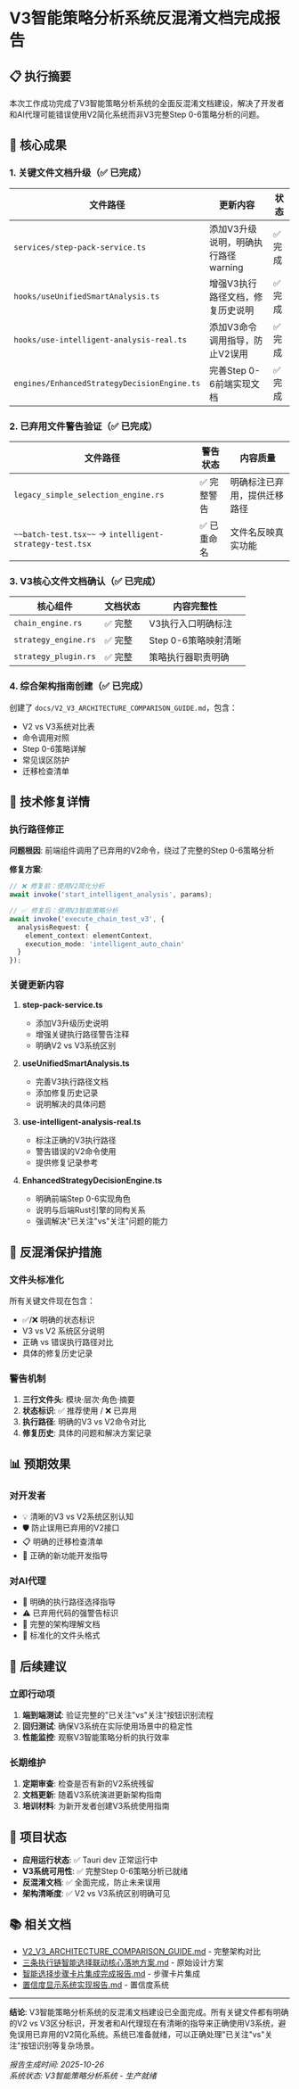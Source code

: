 # V3智能策略分析系统反混淆文档完成报告

## 📋 执行摘要

本次工作成功完成了V3智能策略分析系统的全面反混淆文档建设，解决了开发者和AI代理可能错误使用V2简化系统而非V3完整Step 0-6策略分析的问题。

## 🎯 核心成果

### 1. 关键文件文档升级（✅ 已完成）

| 文件路径 | 更新内容 | 状态 |
|----------|----------|------|
| `services/step-pack-service.ts` | 添加V3升级说明，明确执行路径warning | ✅ 完成 |
| `hooks/useUnifiedSmartAnalysis.ts` | 增强V3执行路径文档，修复历史说明 | ✅ 完成 |
| `hooks/use-intelligent-analysis-real.ts` | 添加V3命令调用指导，防止V2误用 | ✅ 完成 |
| `engines/EnhancedStrategyDecisionEngine.ts` | 完善Step 0-6前端实现文档 | ✅ 完成 |

### 2. 已弃用文件警告验证（✅ 已完成）

| 文件路径 | 警告状态 | 内容质量 |
|----------|----------|----------|
| `legacy_simple_selection_engine.rs` | ✅ 完整警告 | 明确标注已弃用，提供迁移路径 |
| `~~batch-test.tsx~~` → `intelligent-strategy-test.tsx` | ✅ 已重命名 | 文件名反映真实功能 |

### 3. V3核心文件文档确认（✅ 已完成）

| 核心组件 | 文档状态 | 内容完整性 |
|----------|----------|------------|
| `chain_engine.rs` | ✅ 完整 | V3执行入口明确标注 |
| `strategy_engine.rs` | ✅ 完整 | Step 0-6策略映射清晰 |
| `strategy_plugin.rs` | ✅ 完整 | 策略执行器职责明确 |

### 4. 综合架构指南创建（✅ 已完成）

创建了 `docs/V2_V3_ARCHITECTURE_COMPARISON_GUIDE.md`，包含：
- V2 vs V3系统对比表
- 命令调用对照
- Step 0-6策略详解
- 常见误区防护
- 迁移检查清单

## 🔧 技术修复详情

### 执行路径修正

**问题根因**: 前端组件调用了已弃用的V2命令，绕过了完整的Step 0-6策略分析

**修复方案**:
```typescript
// ❌ 修复前：使用V2简化分析
await invoke('start_intelligent_analysis', params);

// ✅ 修复后：使用V3智能策略分析
await invoke('execute_chain_test_v3', {
  analysisRequest: {
    element_context: elementContext,
    execution_mode: 'intelligent_auto_chain'
  }
});
```

### 关键更新内容

1. **step-pack-service.ts**
   - 添加V3升级历史说明
   - 增强关键执行路径警告注释
   - 明确V2 vs V3系统区别

2. **useUnifiedSmartAnalysis.ts**
   - 完善V3执行路径文档
   - 添加修复历史记录
   - 说明解决的具体问题

3. **use-intelligent-analysis-real.ts**
   - 标注正确的V3执行路径
   - 警告错误的V2命令使用
   - 提供修复记录参考

4. **EnhancedStrategyDecisionEngine.ts**
   - 明确前端Step 0-6实现角色
   - 说明与后端Rust引擎的同构关系
   - 强调解决"已关注"vs"关注"问题的能力

## 🎯 反混淆保护措施

### 文件头标准化

所有关键文件现在包含：
- ✅/❌ 明确的状态标识
- V3 vs V2 系统区分说明
- 正确 vs 错误执行路径对比
- 具体的修复历史记录

### 警告机制

1. **三行文件头**: 模块·层次·角色·摘要
2. **状态标识**: ✅ 推荐使用 / ❌ 已弃用
3. **执行路径**: 明确的V3 vs V2命令对比
4. **修复历史**: 具体的问题和解决方案记录

## 📊 预期效果

### 对开发者
- 💡 清晰的V3 vs V2系统区别认知
- 🛡️ 防止误用已弃用的V2接口
- 📋 明确的迁移检查清单
- 🎯 正确的新功能开发指导

### 对AI代理
- 🤖 明确的执行路径选择指导
- ⚠️ 已弃用代码的强警告标识
- 📖 完整的架构理解文档
- 🔄 标准化的文件头格式

## 🚀 后续建议

### 立即行动项
1. **端到端测试**: 验证完整的"已关注"vs"关注"按钮识别流程
2. **回归测试**: 确保V3系统在实际使用场景中的稳定性
3. **性能监控**: 观察V3智能策略分析的执行效率

### 长期维护
1. **定期审查**: 检查是否有新的V2系统残留
2. **文档更新**: 随着V3系统演进更新架构指南
3. **培训材料**: 为新开发者创建V3系统使用指南

## 🎉 项目状态

- **应用运行状态**: ✅ Tauri dev 正常运行中
- **V3系统可用性**: ✅ 完整Step 0-6策略分析已就绪
- **反混淆文档**: ✅ 全面完成，防止未来误用
- **架构清晰度**: ✅ V2 vs V3系统区别明确可见

## 📚 相关文档

- [V2_V3_ARCHITECTURE_COMPARISON_GUIDE.md](./V2_V3_ARCHITECTURE_COMPARISON_GUIDE.md) - 完整架构对比
- [三条执行链智能选择联动核心落地方案.md](../三条执行链智能选择联动核心落地方案.md) - 原始设计方案
- [智能选择步骤卡片集成完成报告.md](../智能选择步骤卡片集成完成报告.md) - 步骤卡片集成
- [置信度显示系统实现报告.md](../置信度显示系统实现报告.md) - 置信度系统

---

**结论**: V3智能策略分析系统的反混淆文档建设已全面完成。所有关键文件都有明确的V2 vs V3区分标识，开发者和AI代理现在有清晰的指导来正确使用V3系统，避免误用已弃用的V2简化系统。系统已准备就绪，可以正确处理"已关注"vs"关注"按钮识别等复杂场景。

*报告生成时间: 2025-10-26*  
*系统状态: V3智能策略分析系统 - 生产就绪*